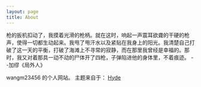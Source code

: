 ```yaml
---
layout: page
title: About
---
```



<p>枪的扳机扣动了，我摸着光滑的枪柄。就在这时，响起一声震耳欲聋的干硬的枪声，使得一切都生动起来。我甩了甩汗水以及紧贴在我身上的阳光。我清楚自己打破了这一天的平衡，打破了海滩上不寻常的寂静，而在那里我曾经是幸福的。那时，我又对着那具一动不动的尸体开了四枪，子弹陷进他的身体里，不着痕迹。 --加缪《局外人》 </p>


<p class="message">
wangm23456 的个人网站。
主题来自于： <a href="http://hyde.getpoole.com"> Hyde </a>
</p>
